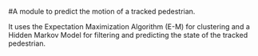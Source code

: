 #A module to predict the motion of a tracked pedestrian.

It uses the Expectation Maximization Algorithm (E-M) for clustering and 
a Hidden Markov Model for filtering and predicting the state of the tracked pedestrian.
